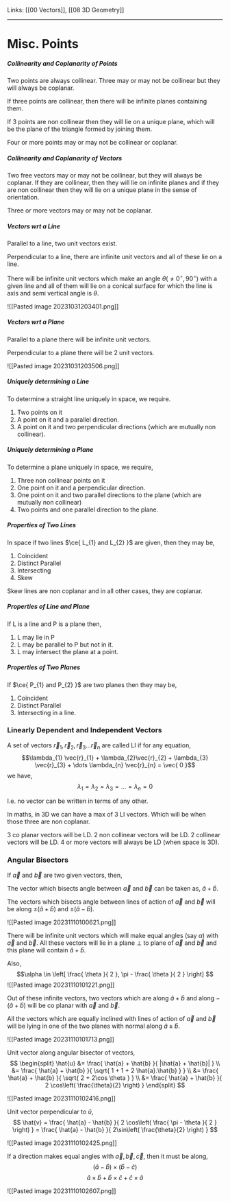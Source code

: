 Links: [[00 Vectors]], [[08 3D Geometry]]
___
# Misc. Points 
##### Collinearity and Coplanarity of Points
Two points are always collinear. 
	Three may or may not be collinear but they will always be coplanar.

If three points are collinear, then there will be infinite planes containing them. 

If 3 points are non collinear then they will lie on a unique plane, which will be the plane of the triangle formed by joining them. 

Four or more points may or may not be collinear or coplanar. 


##### Collinearity and Coplanarity of Vectors
Two free vectors may or may not be collinear, but they will always be coplanar. 
If they are collinear, then they will lie on infinite planes and if they are non collinear then they will lie on a unique plane in the sense of orientation.

Three or more vectors may or may not be coplanar. 

##### Vectors wrt a Line
Parallel to a line, two unit vectors exist. 

Perpendicular to a line, there are infinite unit vectors and all of these lie on a line.

There will be infinite unit vectors which make an angle $\theta (\neq 0^{\circ}, 90^{\circ})$ with a given line and all of them will lie on a conical surface for which the line is axis and semi vertical angle is $\theta$.

![[Pasted image 20231031203401.png]]

##### Vectors wrt a Plane 
Parallel to a plane there will be infinite unit vectors.

Perpendicular to a plane there will be 2 unit vectors. 

![[Pasted image 20231031203506.png]]

##### Uniquely determining a Line 
To determine a straight line uniquely in space, we require.
1. Two points on it
2. A point on it and a parallel direction. 
3. A point on it and two perpendicular directions (which are mutually non collinear).

##### Uniquely determining a Plane 
To determine a plane uniquely in space, we require,
1. Three non collinear points on it
2. One point on it and a perpendicular direction. 
3. One point on it and two parallel directions to the plane (which are mutually non collinear)
4. Two points and one parallel direction to the plane.

##### Properties of Two Lines 
In space if two lines $\ce{ L_{1} and L_{2} }$ are given, then they may be,
1. Coincident 
2. Distinct Parallel 
3. Intersecting
4. Skew

Skew lines are non coplanar and in all other cases, they are coplanar. 

##### Properties of Line and Plane 
If L is a line and P is a plane then, 
1. L may lie in P
2. L may be parallel to P but not in it.
3. L may intersect the plane at a point.

##### Properties of Two Planes 
If $\ce{ P_{1} and P_{2} }$ are two planes then they may be,
1. Coincident 
2. Distinct Parallel
3. Intersecting in a line. 

### Linearly Dependent and Independent Vectors 
A set of vectors $\vec{r}_{1}, \vec{r}_{2}, \vec{r}_{3} \dots \vec{r}_{n}$ are called LI if for any equation,
$$\lambda_{1} \vec{r}_{1} + \lambda_{2}\vec{r}_{2} + \lambda_{3} \vec{r}_{3} + \dots \lambda_{n} \vec{r}_{n} = \vec{ 0 }$$
we have,
$$\lambda_{1} = \lambda_{2} = \lambda_{3} = \dots = \lambda_{n} = 0$$

I.e. no vector can be written in terms of any other. 

In maths, in 3D we can have a max of 3 LI vectors. Which will be when those three are non coplanar. 

3 co planar vectors will be LD. 
2 non collinear vectors will be LD. 
2 collinear vectors will be LD.
4 or more vectors will always be LD (when space is 3D).

### Angular Bisectors
If $\vec{a}$ and $\vec{b}$ are two given vectors, then, 

The vector which bisects angle between $\vec{a}$ and $\vec{b}$ can be taken as, $\hat{a} + \hat{b}$.

The vectors which bisects angle between lines of action of $\vec{a}$ and $\vec{b}$ will be along $\pm (\hat{a} + \hat{b})$ and $\pm(\hat{a} - \hat{b})$.

![[Pasted image 20231110100621.png]]

There will be infinite unit vectors which will make equal angles (say $\alpha$) with $\vec{a}$ and $\vec{b}$. All these vectors will lie in a plane $\perp$ to plane of $\vec{a}$ and $\vec{b}$ and this plane will contain $\hat{a} + \hat{b}$.

Also,
$$\alpha \in \left[ \frac{ \theta }{ 2 }, \pi - \frac{ \theta }{ 2 } \right] $$
![[Pasted image 20231110101221.png]]

Out of these infinite vectors, two vectors which are along $\hat{a} + \hat{b}$ and along $- (\hat{a} + \hat{b})$ will be co planar with $\vec{a}$ and $\vec{b}$.

All the vectors which are equally inclined with lines of action of $\vec{a}$ and $\vec{b}$ will be lying in one of the two planes with normal along $\hat{a} \pm \hat{b}$. 

![[Pasted image 20231110101713.png]]


Unit vector along angular bisector of vectors,
$$
\begin{split}
\hat{u} &= \frac{ \hat{a} + \hat{b} }{ |\hat{a} + \hat{b}| } \\
&= \frac{ \hat{a} + \hat{b} }{ \sqrt{ 1 + 1 + 2 \hat{a}.\hat{b} } } \\
&= \frac{ \hat{a} + \hat{b} }{ \sqrt{ 2 + 2\cos \theta } } \\
&= \frac{ \hat{a} + \hat{b} }{ 2 \cos\left( \frac{\theta}{2} \right) }
\end{split}
$$

![[Pasted image 20231110102416.png]]


Unit vector perpendicular to $\hat{u}$,
$$
\hat{v} = \frac{ \hat{a} - \hat{b} }{ 2 \cos\left( \frac{ \pi - \theta }{ 2 } \right) } 
= \frac{ \hat{a} - \hat{b} }{ 2\sin\left( \frac{\theta}{2} \right) }
$$

![[Pasted image 20231110102425.png]]

If a direction makes equal angles with $\vec{a},\vec{b},\vec{c}$, then it must be along,
$$(\hat{a} - \hat{b}) \times (\hat{b} - \hat{c})$$
$$\hat{a} \times \hat{b} + \hat{b}\times \hat{c} + \hat{c} \times \hat{a}$$

![[Pasted image 20231110102607.png]]
